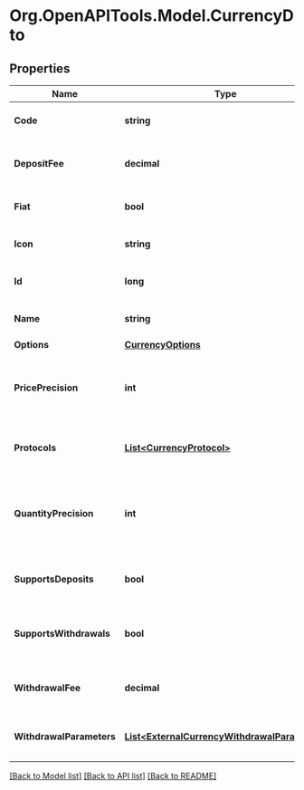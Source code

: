
# Org.OpenAPITools.Model.CurrencyDto

## Properties

Name | Type | Description | Notes
------------ | ------------- | ------------- | -------------
**Code** | **string** | The currency code. | [optional] 
**DepositFee** | **decimal** | The % fee to deposit the currency. | [optional] 
**Fiat** | **bool** | Is a fiat currency. | [optional] [default to false]
**Icon** | **string** | The icon of the currency. | [optional] 
**Id** | **long** | The ID of the currency. | [optional] 
**Name** | **string** | The currency name. | [optional] 
**Options** | [**CurrencyOptions**](CurrencyOptions.md) |  | [optional] 
**PricePrecision** | **int** | The precision of decimal points for the currency. | [optional] [default to 5]
**Protocols** | [**List&lt;CurrencyProtocol&gt;**](CurrencyProtocol.md) | The alternative protocols array. | [optional] 
**QuantityPrecision** | **int** | The precision of decimal points for the currency displayed. | [optional] [default to 5]
**SupportsDeposits** | **bool** | Is deposits for this currency supported. | [optional] [default to false]
**SupportsWithdrawals** | **bool** | Is withdrawals for this currency supported | [optional] [default to false]
**WithdrawalFee** | **decimal** | The % fee to withdraw this currency. | [optional] 
**WithdrawalParameters** | [**List&lt;ExternalCurrencyWithdrawalParameter&gt;**](ExternalCurrencyWithdrawalParameter.md) | The withdrawal parameter object. | [optional] 

[[Back to Model list]](../README.md#documentation-for-models)
[[Back to API list]](../README.md#documentation-for-api-endpoints)
[[Back to README]](../README.md)

